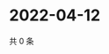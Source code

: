 # 2022-04-12

共 0 条

<!-- BEGIN WEIBO -->
<!-- 最后更新时间 Tue Apr 12 2022 23:00:42 GMT+0800 (China Standard Time) -->

<!-- END WEIBO -->

